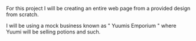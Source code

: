 For this project I will be creating an entire web page from a provided design from scratch.

I will be using a mock business known as " Yuumis Emporium " where Yuumi will be selling potions and such.

